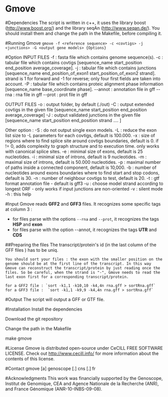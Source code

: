 # Gmove

#Dependencies
The script is written in c++, it uses the library boost (http://www.boost.org/) and the library seqAn (http://www.seqan.de/). You should install them and change the path in the Makefile, before compiling it.

#Running Gmove
`gmove -f <reference sequence> -c <covtigs> -j <junctions> -G <output gene models> {Options}`

#Option
 INPUT FILES
     -f <file> : fasta file which contains genome sequence(s).
     -c <file> : tabular file which contains covtigs [sequence_name start_position end_position average_coverage].
     -j <file> : tabular file which contains junctions [sequence_name end_position_of_exon1 start_position_of_exon2 strand].
 strand is 1 for forward and -1 for reverse; only four first fields are taken into account.
  -P <file> : tabular file which contains proteic alignment phase information [sequence_name base_coordinate phase].
  --annot <file> : annotation file in gff
  --rna <file> : rna file in gff
  --prot <file> : prot file in gff
  
  OUTPUT FILES
  -o <folder> : output folder, by default (./out)
  -C <file> : output extended covtigs in the given file [sequence_name start_position end_position average_coverage]
  -J <file> : output validated junctions in the given file [sequence_name start_position end_position strand .... ]
  
  Other option :
  -S        : do not output single exon models.
  -L <int>  : reduce the exon list size to -L parameters for each covtigs, default is 100.000.
  -x <int>  : size of regions where to find splice site around covtigs boundaries, default is 0.
                 if != 0, adds complexity to graph structure and to execution time.
                 only works with canonical splice sites.
  -e <int>  : minimal size of exons, default is 25 nucleotides.
  -i <int>  : minimal size of introns, default is 9 nucleotides.
  -m <int>  : maximal size of introns, default is 50.000 nucleotides.
  -p <int>  : maximal number of paths inside a connected component, default is 10,000.
  -b <int>  : number of nucleotides around exons boundaries where to find start and stop codons, default is 30.
  -n <int>  : number of neighbour covtigs to test, default is 20.
  -t        : gtf format annotation file - default is gff3
  -u        : choose model strand according to longest ORF - only works if input junctions are non-oriented
  -v        : silent mode
  -h        : this help

#Input
Gmove reads **GFF2** and **GFF3** files. It recognizes some specific tags at column 3 : 
  - for files parse with the options `--rna` and `--prot`, it recognizes the tags **HSP** and **exon**
  - for files parse with the option --annot, it recognizes the tags **UTR** and **CDS**
  
  ##Preparing the files
    The transcript/protein's id (in the last column of the GFF files ) has to be uniq.

    You should sort your files : the exon with the smaller position on the genome should be at the first line of the transcript. In this way Gmove can reconstruct the transcript/protein by just reading once the files. So be careful, when the strand is "-", Gmove needs to read the last exon first for a corresponding transcript/protein. 
    
    for a GFF2 file : `sort -k1,1 -k10,10 -k4,4n rna.gff > sortRna.gff`
    for a GFF3 file :  `sort -k1,1 -k9,9 -k4,4n rna.gff > sortRna.gff`

#Output
The script will output a GFF or GTF file. 



#Installation
Install the dependencies

Download the git repository

Change the path in the Makefile

make gmove

#License
Gmove is distributed open-source under CeCILL FREE SOFTWARE LICENSE. Check out http://www.cecill.info/ for more information about the contents of this license.

#Contact
gmove [a] genoscope [.] cns [.] fr


#Acknowledgments
This work was financially supported by the Genoscope, Institut de Genomique, CEA and Agence Nationale de la Recherche (ANR), and France Génomique (ANR-10-INBS-09-08).
